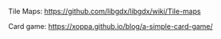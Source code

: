 Tile Maps:
https://github.com/libgdx/libgdx/wiki/Tile-maps

Card game:
https://xoppa.github.io/blog/a-simple-card-game/